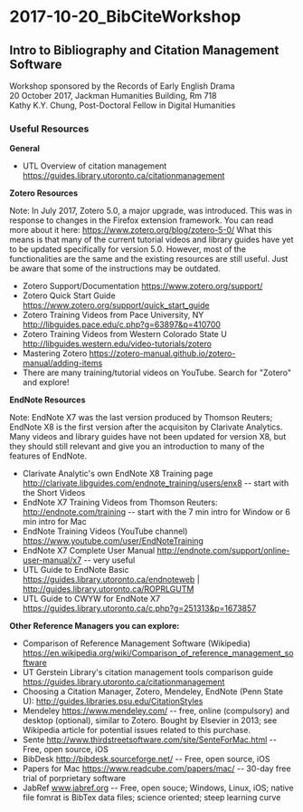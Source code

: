 # 2017-10-20_BibCiteWorkshop
## Intro to Bibliography and Citation Management Software  
Workshop sponsored by the Records of Early English Drama  
20 October 2017, Jackman Humanities Building, Rm 718  
Kathy K.Y. Chung, Post-Doctoral Fellow in Digital Humanities  

### Useful Resources ###
**General**  
* UTL Overview of citation management https://guides.library.utoronto.ca/citationmanagement

**Zotero Resources**  

Note: In July 2017, Zotero 5.0, a major upgrade, was introduced. This was in response to changes in the Firefox extension framework. You can read more about it here: https://www.zotero.org/blog/zotero-5-0/  What this means is that many of the current tutorial videos and library guides have yet to be updated specifically for version 5.0.  However, most of the functionalities are the same and the existing resources are still useful. Just be aware that some of the instructions may be outdated.  

* Zotero Support/Documentation  https://www.zotero.org/support/
* Zotero Quick Start Guide  https://www.zotero.org/support/quick_start_guide
* Zotero Training Videos from Pace University, NY  http://libguides.pace.edu/c.php?g=63897&p=410700
* Zotero Training Videos from Western Colorado State U  http://libguides.western.edu/video-tutorials/zotero
* Mastering Zotero https://zotero-manual.github.io/zotero-manual/adding-items
* There are many training/tutorial videos on YouTube. Search for "Zotero" and explore!


**EndNote Resources**  

Note: EndNote X7 was the last version produced by Thomson Reuters; EndNote X8 is the first version after the acquisiton by Clarivate Analytics. Many videos and library guides have not been updated for version X8, but they should still relevant and give you an introduction to many of the features of EndNote. 

* Clarivate Analytic's own EndNote X8 Training page http://clarivate.libguides.com/endnote_training/users/enx8 -- start with the Short Videos
* EndNote X7 Training Videos from Thomson Reuters: http://endnote.com/training   -- start with the 7 min intro for Window or 6 min intro for Mac
* EndNote Training Videos (YouTube channel)   https://www.youtube.com/user/EndNoteTraining
* EndNote X7 Complete User Manual  http://endnote.com/support/online-user-manual/x7  -- very useful
* UTL Guide to EndNote Basic  https://guides.library.utoronto.ca/endnoteweb | http://guides.library.utoronto.ca/ROPRLGUTM
* UTL Guide to CWYW for EndNote X7  https://guides.library.utoronto.ca/c.php?g=251313&p=1673857

**Other Reference Managers you can explore:**  
* Comparison of Reference Management Software (Wikipedia) https://en.wikipedia.org/wiki/Comparison_of_reference_management_software  
* UT Gerstein Library's citation management tools comparison guide https://guides.library.utoronto.ca/citationmanagement 
* Choosing a Citation Manager, Zotero, Mendeley, EndNote (Penn State U): http://guides.libraries.psu.edu/CitationStyles
* Mendeley https://www.mendeley.com/    -- free, online (compulsory) and desktop (optional), similar to Zotero. Bought by Elsevier in 2013; see Wikipedia article for potential issues related to this purchase. 
* Sente http://www.thirdstreetsoftware.com/site/SenteForMac.html    -- Free, open source, iOS
* BibDesk http://bibdesk.sourceforge.net/  -- Free, open source, iOS
* Papers for Mac https://www.readcube.com/papers/mac/ -- 30-day free trial of porprietary software
* JabRef www.jabref.org    -- Free, open souce; Windows, Linux, iOS; native file fomrat is BibTex data files; science oriented; steep learning curve


